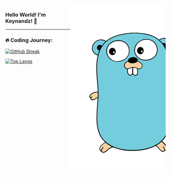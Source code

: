 <img src="golang-gopher.svg" width="300px" min-width="300px" max-width="300px" align="right" alt="Golang">

### Hello World! I'm Keynandz! 👋
---
### :fire: Coding Journey:

[![GitHub Streak](https://streak-stats.demolab.com?user=Keynandz&theme=whatsapp-dark2&mode=weekly)](https://git.io/streak-stats)

[![Top Langs](https://github-readme-stats.vercel.app/api/top-langs/?username=keynandz&layout=compact&theme=gotham&hide_border=true)](https://github.com/anuraghazra/github-readme-stats)
